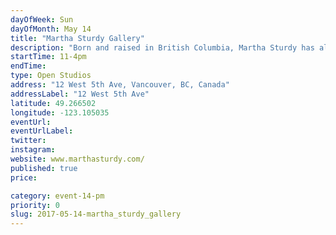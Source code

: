 ```yaml
---
dayOfWeek: Sun
dayOfMonth: May 14
title: "Martha Sturdy Gallery"
description: "Born and raised in British Columbia, Martha Sturdy has always been inspired and guided by the elements. Materials such as resin, brass, steel, and salvaged cedar find expression in her work. <br> <br> As a graduate of sculpture from Emily Carr University (1978), Martha’s focus today is on three-dimensional fine art and sculpture. Martha’s studio also provides sophisticated custom furniture, accessories and artworks for clients including Louis Vuitton, Saks Fifth Avenue, Four Seasons, Jennifer Post and Holly Hunt. Martha’s open studio will display a range of her art, sculpture, furniture and accessories. <br> <br> We will share an overview of Martha’s inspiration and successes from her 40 years of experience, as well as an insight into our production processes."
startTime: 11-4pm
endTime: 
type: Open Studios
address: "12 West 5th Ave, Vancouver, BC, Canada"
addressLabel: "12 West 5th Ave"
latitude: 49.266502
longitude: -123.105035
eventUrl: 
eventUrlLabel: 
twitter: 
instagram: 
website: www.marthasturdy.com/
published: true
price: 

category: event-14-pm
priority: 0
slug: 2017-05-14-martha_sturdy_gallery
---
```

